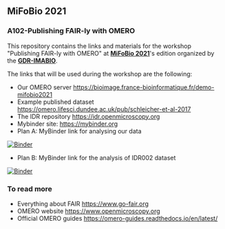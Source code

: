 ## MiFoBio 2021
### A102-Publishing FAIR-ly with OMERO

This repository contains the links and materials for the workshop "Publishing FAIR-ly with OMERO" at [**MiFoBio 2021**](http://imabio-cnrs.fr/mifobio/programme/)'s edition organized by the [**GDR-IMABIO**](http://imabio-cnrs.fr).

The links that will be used during the workshop are the following:

- Our OMERO server https://bioimage.france-bioinformatique.fr/demo-mifobio2021
- Example published dataset https://omero.lifesci.dundee.ac.uk/pub/schleicher-et-al-2017
- The IDR repository https://idr.openmicroscopy.org
- Mybinder site: https://mybinder.org
- Plan A: MyBinder link for analysing our data

[![Binder](https://mybinder.org/badge_logo.svg)](https://mybinder.org/v2/gh/juliomateoslangerak/mifobio_2021.git/HEAD)

- Plan B: MyBinder link for the analysis of IDR002 dataset

[![Binder](https://mybinder.org/badge_logo.svg)](https://mybinder.org/v2/gh/ome/omero-guide-cellprofiler/master?filepath=notebooks/idr0002.ipynb)

### To read more
- Everything about FAIR https://www.go-fair.org
- OMERO website https://www.openmicroscopy.org
- Official OMERO guides https://omero-guides.readthedocs.io/en/latest/